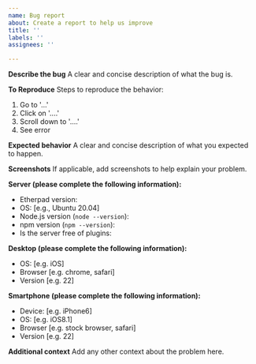 ```yaml
---
name: Bug report
about: Create a report to help us improve
title: ''
labels: ''
assignees: ''

---
```


<!-- IMPORTANT: Please disable plugins prior to posting a bug report.  If you have a problem with a plugin please post on the plugin repository.  Thanks! -->

**Describe the bug**
A clear and concise description of what the bug is.

**To Reproduce**
Steps to reproduce the behavior:
1. Go to '...'
2. Click on '....'
3. Scroll down to '....'
4. See error

**Expected behavior**
A clear and concise description of what you expected to happen.

**Screenshots**
If applicable, add screenshots to help explain your problem.

**Server (please complete the following information):**
 - Etherpad version:
 - OS: [e.g., Ubuntu 20.04]
 - Node.js version (`node --version`):
 - npm version (`npm --version`):
 - Is the server free of plugins: 

**Desktop (please complete the following information):**
 - OS: [e.g. iOS]
 - Browser [e.g. chrome, safari]
 - Version [e.g. 22]

**Smartphone (please complete the following information):**
 - Device: [e.g. iPhone6]
 - OS: [e.g. iOS8.1]
 - Browser [e.g. stock browser, safari]
 - Version [e.g. 22]

**Additional context**
Add any other context about the problem here.
